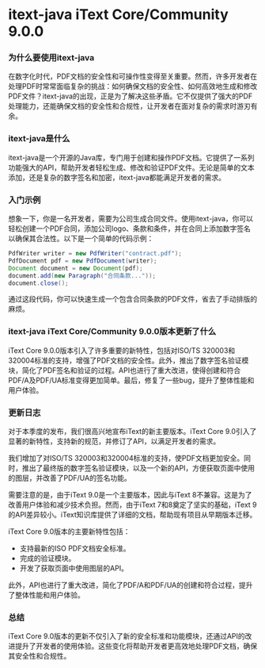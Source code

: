 # itext-java iText Core/Community 9.0.0
### 为什么要使用itext-java

在数字化时代，PDF文档的安全性和可操作性变得至关重要。然而，许多开发者在处理PDF时常常面临复杂的挑战：如何确保文档的安全性、如何高效地生成和修改PDF文件？itext-java的出现，正是为了解决这些矛盾。它不仅提供了强大的PDF处理能力，还能确保文档的安全性和合规性，让开发者在面对复杂的需求时游刃有余。

### itext-java是什么

itext-java是一个开源的Java库，专门用于创建和操作PDF文档。它提供了一系列功能强大的API，帮助开发者轻松生成、修改和验证PDF文件。无论是简单的文本添加，还是复杂的数字签名和加密，itext-java都能满足开发者的需求。

### 入门示例

想象一下，你是一名开发者，需要为公司生成合同文件。使用itext-java，你可以轻松创建一个PDF合同，添加公司logo、条款和条件，并在合同上添加数字签名以确保其合法性。以下是一个简单的代码示例：

```java
PdfWriter writer = new PdfWriter("contract.pdf");
PdfDocument pdf = new PdfDocument(writer);
Document document = new Document(pdf);
document.add(new Paragraph("合同条款..."));
document.close();
```

通过这段代码，你可以快速生成一个包含合同条款的PDF文件，省去了手动排版的麻烦。

### itext-java iText Core/Community 9.0.0版本更新了什么

iText Core 9.0.0版本引入了许多重要的新特性，包括对ISO/TS 320003和320004标准的支持，增强了PDF文档的安全性。此外，推出了数字签名验证模块，简化了PDF签名和验证的过程。API也进行了重大改进，使得创建和符合PDF/A及PDF/UA标准变得更加简单。最后，修复了一些bug，提升了整体性能和用户体验。

### 更新日志

对于本季度的发布，我们很高兴地宣布iText的新主要版本。iText Core 9.0引入了显著的新特性，支持新的规范，并修订了API，以满足开发者的需求。

我们增加了对ISO/TS 320003和320004标准的支持，使PDF文档更加安全。同时，推出了最终版的数字签名验证模块，以及一个新的API，方便获取页面中使用的图层，并改善了PDF/UA的签名功能。

需要注意的是，由于iText 9.0是一个主要版本，因此与iText 8不兼容。这是为了改善用户体验和减少技术负担。然而，由于iText 7和8奠定了坚实的基础，iText 9的API差异较小。iText知识库提供了详细的文档，帮助现有项目从早期版本迁移。

iText Core 9.0版本的主要新特性包括：

- 支持最新的ISO PDF文档安全标准。
- 完成的验证模块。
- 开发了获取页面中使用图层的API。

此外，API也进行了重大改进，简化了PDF/A和PDF/UA的创建和符合过程，提升了整体性能和用户体验。

### 总结

iText Core 9.0版本的更新不仅引入了新的安全标准和功能模块，还通过API的改进提升了开发者的使用体验。这些变化将帮助开发者更高效地处理PDF文档，确保其安全性和合规性。